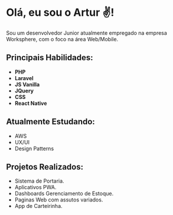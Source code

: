 # Olá, eu sou o Artur ✌!

Sou um desenvolvedor Junior atualmente empregado na empresa Worksphere, com o foco na área Web/Mobile.

## Principais Habilidades:
- **PHP**
- **Laravel**
- **JS Vanilla**
- **JQuery**
- **CSS**
- **React Native**

## Atualmente Estudando:
- AWS
- UX/UI
- Design Patterns
## Projetos Realizados:
- Sistema de Portaria.
- Aplicativos PWA.
- Dashboards Gerenciamento de Estoque.
- Paginas Web com assutos variados.
- App de Carteirinha.
